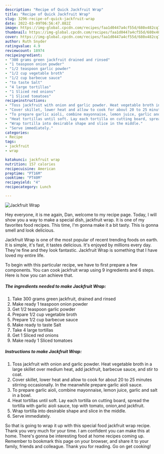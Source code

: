 ```yaml
---
description: "Recipe of Quick Jackfruit Wrap"
title: "Recipe of Quick Jackfruit Wrap"
slug: 3296-recipe-of-quick-jackfruit-wrap
date: 2022-03-09T06:56:47.882Z
image: https://img-global.cpcdn.com/recipes/faa1d0447a4cf55d/680x482cq70/jackfruit-wrap-recipe-main-photo.jpg
thumbnail: https://img-global.cpcdn.com/recipes/faa1d0447a4cf55d/680x482cq70/jackfruit-wrap-recipe-main-photo.jpg
cover: https://img-global.cpcdn.com/recipes/faa1d0447a4cf55d/680x482cq70/jackfruit-wrap-recipe-main-photo.jpg
author: Ruth Snyder
ratingvalue: 4.9
reviewcount: 18974
recipeingredient:
- "300 grams green jackfruit drained and rinsed"
- "1 teaspoon onion powder"
- "1/2 teaspoon garlic powder"
- "1/2 cup vegetable broth"
- "1/2 cup barbecue sauce"
- "to taste Salt"
- "4 large tortillas"
- "1 Sliced red onions"
- "1 Sliced tomatoes"
recipeinstructions:
- "Toss jackfruit with onion and garlic powder. Heat vegetable broth in a large skillet over medium heat, add jackfruit, barbecue sauce, and stir to coat."
- "Cover skillet, lower heat and allow to cook for about 20 to 25 minutes stirring occasionally. In the meanwhile prepare garlic aioli sauce."
- "To prepare garlic aioli, combine mayonnaise, lemon juice, garlic and salt in a bowl."
- "Heat tortillas until soft. Lay each tortilla on cutting board, spread the tortilla with garlic aioli sauce, top with tomato, onion,and jackfruit."
- "Wrap tortilla into desirable shape and slice in the middle."
- "Serve immediately."
categories:
- Recipe
tags:
- jackfruit
- wrap

katakunci: jackfruit wrap 
nutrition: 157 calories
recipecuisine: American
preptime: "PT16M"
cooktime: "PT40M"
recipeyield: "4"
recipecategory: Lunch

---
```



![Jackfruit Wrap](https://img-global.cpcdn.com/recipes/faa1d0447a4cf55d/680x482cq70/jackfruit-wrap-recipe-main-photo.jpg)

Hey everyone, it is me again, Dan, welcome to my recipe page. Today, I will show you a way to make a special dish, jackfruit wrap. It is one of my favorites food recipes. This time, I'm gonna make it a bit tasty. This is gonna smell and look delicious.



Jackfruit Wrap is one of the most popular of recent trending foods on earth. It is simple, it's fast, it tastes delicious. It's enjoyed by millions every day. They're fine and they look fantastic. Jackfruit Wrap is something that I have loved my entire life.


To begin with this particular recipe, we have to first prepare a few components. You can cook jackfruit wrap using 9 ingredients and 6 steps. Here is how you can achieve that.

<!--inarticleads1-->

##### The ingredients needed to make Jackfruit Wrap:

1. Take 300 grams green jackfruit, drained and rinsed
1. Make ready 1 teaspoon onion powder
1. Get 1/2 teaspoon garlic powder
1. Prepare 1/2 cup vegetable broth
1. Prepare 1/2 cup barbecue sauce
1. Make ready to taste Salt
1. Take 4 large tortillas
1. Get 1 Sliced red onions
1. Make ready 1 Sliced tomatoes




<!--inarticleads2-->

##### Instructions to make Jackfruit Wrap:

1. Toss jackfruit with onion and garlic powder. Heat vegetable broth in a large skillet over medium heat, add jackfruit, barbecue sauce, and stir to coat.
1. Cover skillet, lower heat and allow to cook for about 20 to 25 minutes stirring occasionally. In the meanwhile prepare garlic aioli sauce.
1. To prepare garlic aioli, combine mayonnaise, lemon juice, garlic and salt in a bowl.
1. Heat tortillas until soft. Lay each tortilla on cutting board, spread the tortilla with garlic aioli sauce, top with tomato, onion,and jackfruit.
1. Wrap tortilla into desirable shape and slice in the middle.
1. Serve immediately.




So that is going to wrap it up with this special food jackfruit wrap recipe. Thank you very much for your time. I am confident you can make this at home. There's gonna be interesting food at home recipes coming up. Remember to bookmark this page on your browser, and share it to your family, friends and colleague. Thank you for reading. Go on get cooking!
